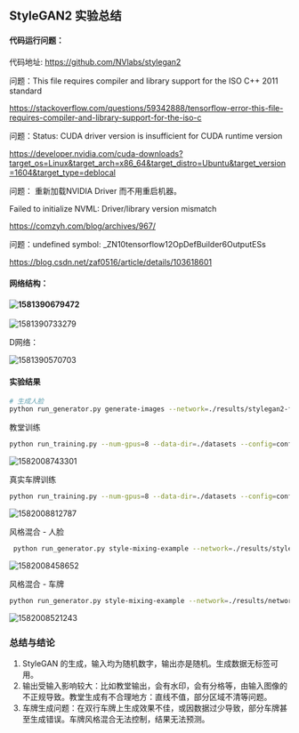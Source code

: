 ## StyleGAN2 实验总结

#### 代码运行问题：

代码地址: https://github.com/NVlabs/stylegan2

问题：This file requires compiler and library support for the ISO C++ 2011 standard

https://stackoverflow.com/questions/59342888/tensorflow-error-this-file-requires-compiler-and-library-support-for-the-iso-c

问题：Status: CUDA driver version is insufficient for CUDA runtime version

https://developer.nvidia.com/cuda-downloads?target_os=Linux&target_arch=x86_64&target_distro=Ubuntu&target_version=1604&target_type=deblocal

问题： 重新加载NVIDIA Driver 而不用重启机器。

Failed to initialize NVML: Driver/library version mismatch

https://comzyh.com/blog/archives/967/

问题：undefined symbol: _ZN10tensorflow12OpDefBuilder6OutputESs

https://blog.csdn.net/zaf0516/article/details/103618601



#### 网络结构：

#### ![1581390679472](D:\Notes\raw_images\1581390679472.png)

![1581390733279](D:\Notes\raw_images\1581390733279.png) 

D网络：

   ![1581390570703](D:\Notes\raw_images\1581390570703.png)



#### 实验结果

```bash
# 生成人脸
python run_generator.py generate-images --network=./results/stylegan2-ffhq-config-f.pkl --seeds=6600-6625 --truncation-psi=0.5 
```

教堂训练

```bash
python run_training.py --num-gpus=8 --data-dir=./datasets --config=config-f --dataset=church --total-kimg 88000 --gamma=100 
```

![1582008743301](D:\Notes\raw_images\1582008743301.png)

真实车牌训练

```bash
python run_training.py --num-gpus=8 --data-dir=./datasets --config=config-f --dataset=france_plate --total-kimg 19863 --gamma=100 
```

![1582008812787](D:\Notes\raw_images\1582008812787.png)

风格混合 - 人脸

```bash
 python run_generator.py style-mixing-example --network=./results/stylegan2-ffhq-config-f.pkl --row-seeds=85,100,75,458,1500 --col-seeds=55,821,1789,293 --truncation-psi=1.0
```

![1582008458652](D:\Notes\raw_images\1582008458652.png)

风格混合 - 车牌

```bash
python run_generator.py style-mixing-example --network=./results/network-snapshot-004032.pkl --row-seeds=85,100,75,458,1500 --col-seeds=55,821,1789,293 --truncation-psi=1.0
```

![1582008521243](D:\Notes\raw_images\1582008521243.png)

### 总结与结论

1. StyleGAN 的生成，输入均为随机数字，输出亦是随机。生成数据无标签可用。
2. 输出受输入影响较大：比如教堂输出，会有水印，会有分格等，由输入图像的不正规导致。教堂生成有不合理地方：直线不值，部分区域不清等问题。
3. 车牌生成问题：在双行车牌上生成效果不佳，或因数据过少导致，部分车牌甚至生成错误。车牌风格混合无法控制，结果无法预测。